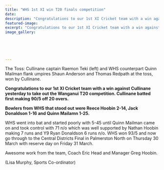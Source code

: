 ```yaml
---
title: "WHS 1st XI win T20 finals competition"
date: 
description: "Congratulations to our 1st XI Cricket team with a win against Cullinane on Monday 20 March 2017 to take out the Wanganui T20 competition..."
featured-image: 
excerpt: "Congratulations to our 1st XI Cricket team with a win against Cullinane on Monday 20 March 2017 to take out the Wanganui T20 competition."
image_gallery:
	
	
	
	
	
---
```


<p>The Toss: Cullinane captain Raemon Teki (left) and WHS counterpart Quinn Mailman flank umpires Shaun Anderson and Thomas Redpath at the toss, won by Cullinane.</p>
<p><strong>Congratulations&nbsp;to our 1st XI Cricket team with a win against Cullinane yesterday to take out the Wanganui T20 competition. Cullinane batted first making 90/5 off 20 overs.&nbsp;</strong></p>
<p><strong>Bowlers from WHS that stood out were Reece Hoobin 2-14, Jack Donaldson 1-16 and Quinn Mailamn 1-25.&nbsp;</strong></p>
<p><span>WHS went into bat and started poorly with 5-45 until Quinn Mailman came on and took control with 71 n/o which was well supported by Nathan Hoobin making 7 runs and Y9 Ryan Donaldson 6 runs n/o. WHS won 93/5 and now go through to the Central Districts Final in Palmerston North on Thursday 30 March with reserve day on Friday&nbsp;<span>31</span>&nbsp;March.&nbsp;</span></p>
<p><span>Awesome work from the team, Coach Eric Head and Manager Greg Hoobin.</span></p>
<p><span>(Lisa Murphy, Sports Co-ordinator)</span></p>

